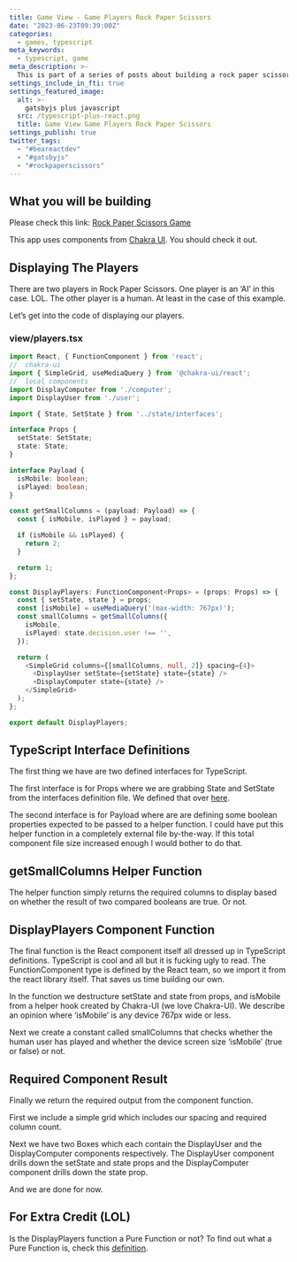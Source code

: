 ```yaml
---
title: Game View - Game Players Rock Paper Scissors
date: "2023-06-23T09:39:00Z"
categories:
  - games, typescript
meta_keywords:
  - typescript, game
meta_description: >-
  This is part of a series of posts about building a rock paper scissors game in gatsbyjs.
settings_include_in_fti: true
settings_featured_image:
  alt: >-
    gatsbyjs plus javascript
  src: /typescript-plus-react.png
  title: Game View Game Players Rock Paper Scissors
settings_publish: true
twitter_tags:
  - "#beareactdev"
  - "#gatsbyjs"
  - "#rockpaperscissors"
---
```


## What you will be building

Please check this link: <a href="https://beareact.dev/games/rock-paper-scissors/" target="_blank">Rock Paper Scissors Game</a>

This app uses components from <a href="https://chakra-ui.com/" rel="noopener" target="_blank">Chakra UI</a>. You should check it out.

## Displaying The Players

There are two players in Rock Paper Scissors. One player is an ‘AI’ in this case. LOL. The other player is a human. At least in the case of this example.

Let’s get into the code of displaying our players.

### view/players.tsx

```typescript
import React, { FunctionComponent } from 'react';
//  chakra-ui
import { SimpleGrid, useMediaQuery } from '@chakra-ui/react';
//  local components
import DisplayComputer from './computer';
import DisplayUser from './user';

import { State, SetState } from '../state/interfaces';

interface Props {
  setState: SetState;
  state: State;
}

interface Payload {
  isMobile: boolean;
  isPlayed: boolean;
}

const getSmallColumns = (payload: Payload) => {
  const { isMobile, isPlayed } = payload;

  if (isMobile && isPlayed) {
    return 2;
  }

  return 1;
};

const DisplayPlayers: FunctionComponent<Props> = (props: Props) => {
  const { setState, state } = props;
  const [isMobile] = useMediaQuery('(max-width: 767px)');
  const smallColumns = getSmallColumns({
    isMobile,
    isPlayed: state.decision.user !== '',
  });

  return (
    <SimpleGrid columns={[smallColumns, null, 2]} spacing={4}>
      <DisplayUser setState={setState} state={state} />
      <DisplayComputer state={state} />
    </SimpleGrid>
  );
};

export default DisplayPlayers;
```

## TypeScript Interface Definitions

The first thing we have are two defined interfaces for TypeScript.

The first interface is for Props where we are grabbing State and SetState from the interfaces definition file. We defined that over <a href="/game-state-rock-paper-scissors/">here</a>.

The second interface is for Payload where are are defining some boolean properties expected to be passed to a helper function. I could have put this helper function in a completely external file by-the-way. If this total component file size increased enough I would bother to do that.

## getSmallColumns Helper Function

The helper function simply returns the required columns to display based on whether the result of two compared booleans are true. Or not.

## DisplayPlayers Component Function

The final function is the React component itself all dressed up in TypeScript definitions. TypeScript is cool and all but it is fucking ugly to read. The FunctionComponent type is defined by the React team, so we import it from the react library itself. That saves us time building our own.

In the function we destructure setState and state from props, and isMobile from a helper hook created by Chakra-UI (we love Chakra-UI). We describe an opinion where ‘isMobile’ is any device 767px wide or less.

Next we create a constant called smallColumns that checks whether the human user has played and whether the device screen size ‘isMobile’ (true or false) or not.

## Required Component Result

Finally we return the required output from the component function.

First we include a simple grid which includes our spacing and required column count.

Next we have two Boxes which each contain the DisplayUser and the DisplayComputer components respectively. The DisplayUser component drills down the setState and state props and the DisplayComputer component drills down the state prop.

And we are done for now.

## For Extra Credit (LOL)

Is the DisplayPlayers function a Pure Function or not? To find out what a Pure Function is, check this <a href="https://en.wikipedia.org/wiki/Pure_function" target="_blank">definition</a>.
